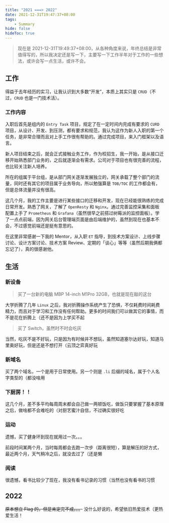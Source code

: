 ```yaml
---
title: "2021 ===> 2022"
date: 2021-12-31T19:47:37+08:00
tags:
    - Summary
hide: false
hideToc: true
---
```


> 现在是 2021-12-31T19:49:37+08:00，从各种角度来说，年终总结是非常值得写的，所以我决定还是写一下，主要写一下工作半年对于工作的一些想法，或许会写一点生活，或许不会。

<!--more--> 
## 工作
得益于去年经历的实习，让我认识到大多数“开发”，本质上其实只是 `CRUD`（不过，`CRUD` 也是一门技术活）。

### 工作内容
入职后首先是组内的 `Entry Task` 项目，规定了在一定时间内完成有要求的 `CURD` 项目，从设计、开发、到压测，都有要求和规范，我认为这作为新人入职的第一个任务，是非常合理而且对上手工作很有帮助的。通过完成项目，来入门框架以及语言。

新人项目结束之后，就会正式接触业务工作，作为校招生，我一开始，是从接口迁移开始熟悉部门业务的，之后就逐渐会有需求。公司对于项目也有很完善的流程，也比较关注新人培养。

所在的组属于平台组，是从部门网关逐渐发展独立的，网关承载了整个部门的流量，同时还有其它的项目属于业务导向，所以勉强算是 `TOB/TOC` 的工作都会有，但是总体流量并没有很高。

这几个月，我的工作主要是进行某些接口的迁移和开发，现在已经能很熟练的完成日常开发。熟悉了网关，了解了 `OpenResty` 和 `Nginx`。通过完善监控采集和面板配置上手了 `Prometheus` 和 `Grafana`（虽然很早之前搭过树莓派的监控面板）。学了一点点前端，因为网关后台管理端页面是由后端维护的，虽然到现在也基本不会，不过感觉前端还是挺有意思的。

在这里非常感谢一下我的 Mentor，从入职 `ET` 指导，到技术方案设计、上线步骤讨论、设计方案讨论、技术方案 Review、定期的「谈心」等等（虽然后期我俩都忘记了），真的很感谢他。
## 生活

### 新设备
> 买了一台新的电脑 MBP 14-inch M1Pro 32GB，也就是现在敲的这台

大学折腾了几年 `Linux` 之后，我对折腾操作系统产生了恐惧，不仅耗费时间耗费精力，而且对于学习和工作没有任何帮助。更多的时间我们可以做其它的事情，而不是花在折腾上（还不是因为上学买不起

> 买了 Switch，虽然时不时会吃灰

当然，吃灰不是不好玩，只是因为有时候并不想玩，虽然知道塞尔达好玩，知道马里奥好玩，但是还是不想打开（云顶之弈真好玩

### 新域名
买了两个域名，一个是用于日常使用。另一个则是 `.li` 后缀的域名，属于个人名字类型的（都没啥用

### 下厨房！！
这几个月，差不多平均每周周末都会自己做一两顿饭吃，做饭只要掌握了基本原理之后，做啥都不会难吃的（对厨艺蜜汁自信，不过确实很好吃

### 运动
遗憾，买了健身环到现在就用过一次。。。

前段时间某两个月，当时每周都会去跑一次步（距离很短），算是解压的好方式，最近两个月，天气稍冷之后，就没去过了（还是懒

### 阅读
很遗憾，看书比较少了现在，我没有看书记录的习惯（当然也没有看书的习惯

## 2022
~~原本想立 Flag 的，但是肯定完不成。。。~~
没什么好说的，希望依旧热爱技术（更热爱生活！

